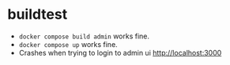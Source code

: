 # buildtest

- `docker compose build admin` works fine.
- `docker compose up` works fine.
- Crashes when trying to login to admin ui <http://localhost:3000>
